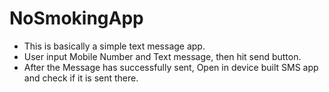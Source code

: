 # NoSmokingApp

- This is basically a simple text message app.
- User input Mobile Number and Text message, then hit send button.
- After the Message has successfully sent, Open in device built SMS app and check if it is sent there.
